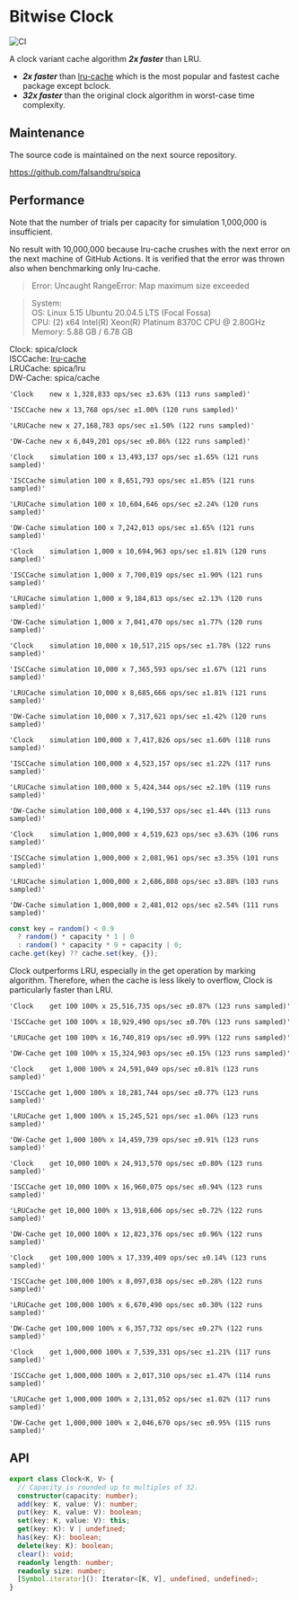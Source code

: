 # Bitwise Clock

![CI](https://github.com/falsandtru/bclock/workflows/CI/badge.svg)

A clock variant cache algorithm ***2x faster*** than LRU.

- ***2x faster*** than [lru-cache](https://www.npmjs.com/package/lru-cache) which is the most popular and fastest cache package except bclock.
- ***32x faster*** than the original clock algorithm in worst-case time complexity.

## Maintenance

The source code is maintained on the next source repository.

https://github.com/falsandtru/spica

## Performance

Note that the number of trials per capacity for simulation 1,000,000 is insufficient.

No result with 10,000,000 because lru-cache crushes with the next error on the next machine of GitHub Actions.
It is verified that the error was thrown also when benchmarking only lru-cache.

> Error: Uncaught RangeError: Map maximum size exceeded

> System:<br>
  OS: Linux 5.15 Ubuntu 20.04.5 LTS (Focal Fossa)<br>
  CPU: (2) x64 Intel(R) Xeon(R) Platinum 8370C CPU @ 2.80GHz<br>
  Memory: 5.88 GB / 6.78 GB


Clock: spica/clock<br>
ISCCache: [lru-cache](https://www.npmjs.com/package/lru-cache)<br>
LRUCache: spica/lru<br>
DW-Cache: spica/cache<br>

```
'Clock    new x 1,328,833 ops/sec ±3.63% (113 runs sampled)'

'ISCCache new x 13,768 ops/sec ±1.00% (120 runs sampled)'

'LRUCache new x 27,168,783 ops/sec ±1.50% (122 runs sampled)'

'DW-Cache new x 6,049,201 ops/sec ±0.86% (122 runs sampled)'

'Clock    simulation 100 x 13,493,137 ops/sec ±1.65% (121 runs sampled)'

'ISCCache simulation 100 x 8,651,793 ops/sec ±1.85% (121 runs sampled)'

'LRUCache simulation 100 x 10,604,646 ops/sec ±2.24% (120 runs sampled)'

'DW-Cache simulation 100 x 7,242,013 ops/sec ±1.65% (121 runs sampled)'

'Clock    simulation 1,000 x 10,694,963 ops/sec ±1.81% (120 runs sampled)'

'ISCCache simulation 1,000 x 7,700,019 ops/sec ±1.90% (121 runs sampled)'

'LRUCache simulation 1,000 x 9,184,813 ops/sec ±2.13% (120 runs sampled)'

'DW-Cache simulation 1,000 x 7,041,470 ops/sec ±1.77% (120 runs sampled)'

'Clock    simulation 10,000 x 10,517,215 ops/sec ±1.78% (122 runs sampled)'

'ISCCache simulation 10,000 x 7,365,593 ops/sec ±1.67% (121 runs sampled)'

'LRUCache simulation 10,000 x 8,685,666 ops/sec ±1.81% (121 runs sampled)'

'DW-Cache simulation 10,000 x 7,317,621 ops/sec ±1.42% (120 runs sampled)'

'Clock    simulation 100,000 x 7,417,826 ops/sec ±1.60% (118 runs sampled)'

'ISCCache simulation 100,000 x 4,523,157 ops/sec ±1.22% (117 runs sampled)'

'LRUCache simulation 100,000 x 5,424,344 ops/sec ±2.10% (119 runs sampled)'

'DW-Cache simulation 100,000 x 4,190,537 ops/sec ±1.44% (113 runs sampled)'

'Clock    simulation 1,000,000 x 4,519,623 ops/sec ±3.63% (106 runs sampled)'

'ISCCache simulation 1,000,000 x 2,081,961 ops/sec ±3.35% (101 runs sampled)'

'LRUCache simulation 1,000,000 x 2,686,808 ops/sec ±3.88% (103 runs sampled)'

'DW-Cache simulation 1,000,000 x 2,481,012 ops/sec ±2.54% (111 runs sampled)'
```

```ts
const key = random() < 0.9
  ? random() * capacity * 1 | 0
  : random() * capacity * 9 + capacity | 0;
cache.get(key) ?? cache.set(key, {});
```

Clock outperforms LRU, especially in the get operation by marking algorithm.
Therefore, when the cache is less likely to overflow, Clock is particularly faster than LRU.

```
'Clock    get 100 100% x 25,516,735 ops/sec ±0.87% (123 runs sampled)'

'ISCCache get 100 100% x 18,929,490 ops/sec ±0.70% (123 runs sampled)'

'LRUCache get 100 100% x 16,740,819 ops/sec ±0.99% (122 runs sampled)'

'DW-Cache get 100 100% x 15,324,903 ops/sec ±0.15% (123 runs sampled)'

'Clock    get 1,000 100% x 24,591,049 ops/sec ±0.81% (123 runs sampled)'

'ISCCache get 1,000 100% x 18,281,744 ops/sec ±0.77% (123 runs sampled)'

'LRUCache get 1,000 100% x 15,245,521 ops/sec ±1.06% (123 runs sampled)'

'DW-Cache get 1,000 100% x 14,459,739 ops/sec ±0.91% (123 runs sampled)'

'Clock    get 10,000 100% x 24,913,570 ops/sec ±0.80% (123 runs sampled)'

'ISCCache get 10,000 100% x 16,960,075 ops/sec ±0.94% (123 runs sampled)'

'LRUCache get 10,000 100% x 13,918,606 ops/sec ±0.72% (122 runs sampled)'

'DW-Cache get 10,000 100% x 12,823,376 ops/sec ±0.96% (122 runs sampled)'

'Clock    get 100,000 100% x 17,339,409 ops/sec ±0.14% (123 runs sampled)'

'ISCCache get 100,000 100% x 8,097,038 ops/sec ±0.28% (122 runs sampled)'

'LRUCache get 100,000 100% x 6,670,490 ops/sec ±0.30% (122 runs sampled)'

'DW-Cache get 100,000 100% x 6,357,732 ops/sec ±0.27% (122 runs sampled)'

'Clock    get 1,000,000 100% x 7,539,331 ops/sec ±1.21% (117 runs sampled)'

'ISCCache get 1,000,000 100% x 2,017,310 ops/sec ±1.47% (114 runs sampled)'

'LRUCache get 1,000,000 100% x 2,131,052 ops/sec ±1.02% (117 runs sampled)'

'DW-Cache get 1,000,000 100% x 2,046,670 ops/sec ±0.95% (115 runs sampled)'
```

## API

```ts
export class Clock<K, V> {
  // Capacity is rounded up to multiples of 32.
  constructor(capacity: number);
  add(key: K, value: V): number;
  put(key: K, value: V): boolean;
  set(key: K, value: V): this;
  get(key: K): V | undefined;
  has(key: K): boolean;
  delete(key: K): boolean;
  clear(): void;
  readonly length: number;
  readonly size: number;
  [Symbol.iterator](): Iterator<[K, V], undefined, undefined>;
}
```
